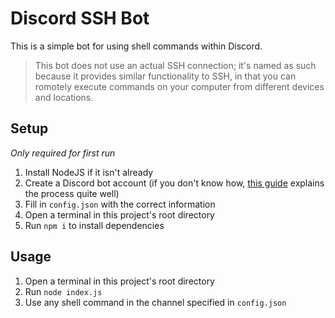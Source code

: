 # Discord SSH Bot
This is a simple bot for using shell commands within Discord.

> This bot does not use an actual SSH connection; it's named as such because it provides similar functionality to SSH, in that you can romotely execute commands on your computer from different devices and locations.

## Setup
_Only required for first run_
1. Install NodeJS if it isn't already
2. Create a Discord bot account (if you don't know how, [this guide][bot-creation-howto] explains the process quite well)
3. Fill in `config.json` with the correct information
4. Open a terminal in this project's root directory
5. Run `npm i` to install dependencies

## Usage
1. Open a terminal in this project's root directory
2. Run `node index.js`
3. Use any shell command in the channel specified in `config.json`

<!-- Link anchors -->

[bot-creation-howto]: https://discordjs.guide/preparations/setting-up-a-bot-application.html 'Setting up a bot application'
